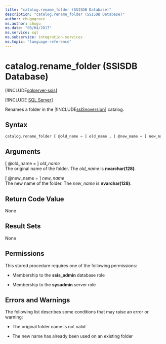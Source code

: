 ```yaml
---
title: "catalog.rename_folder (SSISDB Database)"
description: "catalog.rename_folder (SSISDB Database)"
author: chugugrace
ms.author: chugu
ms.date: "03/04/2017"
ms.service: sql
ms.subservice: integration-services
ms.topic: "language-reference"
---
```

# catalog.rename_folder (SSISDB Database)

[!INCLUDE[sqlserver-ssis](../../includes/applies-to-version/sqlserver-ssis.md)]


[!INCLUDE [SQL Server](../../includes/applies-to-version/sqlserver.md)]

  Renames a folder in the [!INCLUDE[ssISnoversion](../../includes/ssisnoversion-md.md)] catalog.  
  
## Syntax  
  
```sql  
catalog.rename_folder [ @old_name = ] old_name , [ @new_name = ] new_name  
```  
  
## Arguments  
 [ @old_name = ] *old_name*  
 The original name of the folder. The *old_name* is **nvarchar(128)**.  
  
 [ @new_name = ] *new_name*  
 The new name of the folder. The *new_name* is **nvarchar(128)**.  
  
## Return Code Value  
 None  
  
## Result Sets  
 None  
  
## Permissions  
 This stored procedure requires one of the following permissions:  
  
-   Membership to the **ssis_admin** database role  
  
-   Membership to the **sysadmin** server role  
  
## Errors and Warnings  
 The following list describes some conditions that may raise an error or warning:  
  
-   The original folder name is not valid  
  
-   The new name has already been used on an existing folder  
  
  
